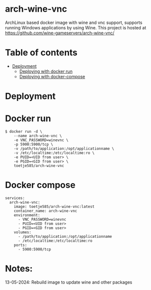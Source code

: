 # arch-wine-vnc

ArchLinux based docker image with wine and vnc support, supports running Windows applications by using Wine. 
This project is hosted at https://github.com/wine-gameservers/arch-wine-vnc/

# Table of contents
<!-- vim-markdown-toc GFM -->
* [Deployment](#deployment)
	* [Deploying with docker run](#docker-run)
	* [Deploying with docker-compose](#docker-compose)
<!-- vim-markdown-toc -->
# Deployment
# Docker run
```
$ docker run -d \
    --name arch-wine-vnc \
    -e VNC_PASSWORD=winevnc \
    -p 5900:5900/tcp \ 
    -v /path/to/application:/opt/applicationname \
    -v /etc/localtime:/etc/localtime:ro \
    -e PUID=<UID from user> \
    -e PGID=<GID from user> \
    toetje585/arch-wine-vnc
```
# Docker compose
```
services:
  arch-wine-vnc:
    image: toetje585/arch-wine-vnc:latest
    container_name: arch-wine-vnc
    environment:
      - VNC_PASSWORD=winevnc
      - PUID=<UID from user>
      - PGID=<GID from user>
    volumes:
      - /path/to/application:/opt/applicationname
      - /etc/localtime:/etc/localtime:ro
    ports:
      - 5900:5900/tcp
```

# Notes:

13-05-2024: Rebuild image to update wine and other packages
